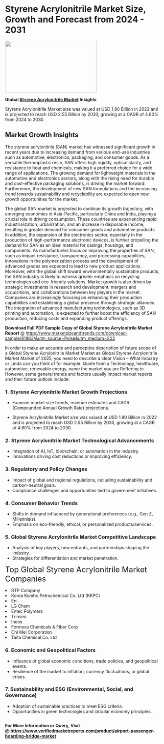 <H1>Styrene Acrylonitrile Market Size, Growth and Forecast from 2024 - 2031</H1><img class="aligncenter size-medium wp-image-584254" src="https://thirdeyenews.in/wp-content/uploads/2024/09/Global-Market-Research-300x168.jpeg" alt="" width="300" height="168" /><p><strong>Global&nbsp;<a href="https://www.marketsizeandtrends.com/download-sample/81863/&amp;utm_source=Pulse&amp;utm_medium=203">Styrene Acrylonitrile Market</a> Insights</strong></p><p>Styrene Acrylonitrile Market size was valued at USD 1.80 Billion in 2022 and is projected to reach USD 2.55 Billion by 2030, growing at a CAGR of 4.60% from 2024 to 2030.</p><p><h2>Market Growth Insights</h2> <p>The styrene acrylonitrile (SAN) market has witnessed significant growth in recent years due to increasing demand from various end-use industries such as automotive, electronics, packaging, and consumer goods. As a versatile thermoplastic resin, SAN offers high rigidity, optical clarity, and resistance to heat and chemicals, making it a preferred choice for a wide range of applications. The growing demand for lightweight materials in the automotive and electronics sectors, along with the rising need for durable and cost-effective packaging solutions, is driving the market forward. Furthermore, the development of new SAN formulations and the increasing trend towards sustainability and recyclability are expected to open new growth opportunities for the market. </p> <p>The global SAN market is projected to continue its growth trajectory, with emerging economies in Asia-Pacific, particularly China and India, playing a crucial role in driving consumption. These countries are experiencing rapid industrialization, urbanization, and an increase in disposable income, resulting in greater demand for consumer goods and automotive products. In addition, the expansion of the electronics sector, especially in the production of high-performance electronic devices, is further propelling the demand for SAN as an ideal material for casings, housings, and components. As manufacturers focus on improving the properties of SAN, such as impact resistance, transparency, and processing capabilities, innovations in the polymerization process and the development of advanced grades are expected to lead to new product applications. Moreover, with the global shift toward environmentally sustainable products, the SAN industry is likely to witness greater emphasis on recycling technologies and eco-friendly solutions. Market growth is also driven by strategic investments in research and development, mergers and acquisitions, and collaborations between key players in the market. Companies are increasingly focusing on enhancing their production capabilities and establishing a global presence through strategic alliances. The integration of advanced manufacturing technologies, such as 3D printing and automation, is expected to further boost the efficiency of SAN production, reducing costs and expanding product offerings. </p><p><span class=""><strong>Download Full PDF Sample Copy of Global Styrene Acrylonitrile Market Report</strong> @ <a href="https://www.marketsizeandtrends.com/download-sample/81863/&amp;utm_source=Pulse&amp;utm_medium=203" target="_blank">https://www.marketsizeandtrends.com/download-sample/81863/&amp;utm_source=Pulse&amp;utm_medium=203</a></span></p><p>In order to make an accurate and perceptive description of future scope of a Global&nbsp;Styrene Acrylonitrile Market Market as Global&nbsp;Styrene Acrylonitrile Market Market of 2025, you need to describe a clear Vision &ndash; What Industry or Linda can you think of for example: Quote from a Technology, healthcare, automotive, renewable energy, name the market you are Reffering to. However, some general trends and factors usually impact market reports and their future outlook include:</p><h3>1.&nbsp;<strong>Styrene Acrylonitrile Market Growth Projections</strong></h3><ul><li>Examine market size trends, revenue estimates and CAGR (Compounded Annual Growth Rate) projections.</li><li><p>Styrene Acrylonitrile Market size was valued at USD 1.80 Billion in 2022 and is projected to reach USD 2.55 Billion by 2030, growing at a CAGR of 4.60% from 2024 to 2030.</p></li></ul><h3>2.&nbsp;<strong>Styrene Acrylonitrile Market Technological Advancements</strong></h3><ul><li>Integration of AI, IoT, blockchain, or automation in the industry.</li><li>Innovations driving cost reductions or improving efficiency.</li></ul><h3>3.&nbsp;<strong>Regulatory and Policy Changes</strong></h3><ul><li>Impact of global and regional regulations, including sustainability and carbon-neutral goals.</li><li>Compliance challenges and opportunities tied to government initiatives.</li></ul><h3>4.&nbsp;<strong>Consumer Behavior Trends</strong></h3><ul><li>Shifts in demand influenced by generational preferences (e.g., Gen Z, Millennials).</li><li>Emphasis on eco-friendly, ethical, or personalized products/services.</li></ul><h3>5.&nbsp;<strong>Global Styrene Acrylonitrile Market Competitive Landscape</strong></h3><ul><li>Analysis of key players, new entrants, and partnerships shaping the industry.</li><li>Strategies for differentiation and market penetration.</li></ul><p data-pm-slice="1 1 []"><span style="color: inherit; font-family: inherit; font-size: 25px;">Top Global Styrene Acrylonitrile Market Companies</span></p><div class="" data-test-id=""><p><li>RTP Company</li><li> Korea Kumho Petrochemical Co. Ltd (KKPC)</li><li> Eni</li><li> LG Chem</li><li> Entec Polymers</li><li> Trinseo</li><li> Ineos</li><li> Formosa Chemicals & Fiber Corp</li><li> Chi Mei Corporation</li><li> Taita Chemical Co. Ltd</li></p></div><h3>6.&nbsp;<strong>Economic and Geopolitical Factors</strong></h3><ul><li>Influence of global economic conditions, trade policies, and geopolitical events.</li><li>Resilience of the market to inflation, currency fluctuations, or global crises.</li></ul><h3>7.&nbsp;<strong>Sustainability and ESG (Environmental, Social, and Governance)</strong></h3><ul><li>Adoption of sustainable practices to meet ESG criteria.</li><li>Opportunities in green technologies and circular economy principles.</li></ul><h2><strong style="font-size: 14px;">For More Information or Query, Visit @&nbsp;</strong><a style="background-color: #ffffff; font-size: 14px;" href="https://www.marketsizeandtrends.com/report/styrene-acrylonitrile-market/" target="_blank">https://www.verifiedmarketreports.com/product/airport-passenger-boarding-bridge-market</a></h2>

